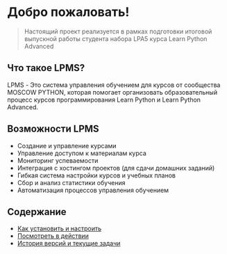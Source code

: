 # Добро пожаловать!

> Настоящий проект реализуется в рамках подготовки итоговой выпускной работы студента набора LPA5 курса Learn Python Advanced

## Что такое LPMS?

LPMS - Это система управления обучением для курсов от сообщества MOSCOW PYTHON, которая помогает организовать образовательный процесс курсов программирования Learn Python и Learn Python Advanced. 


## Возможности LPMS

- Создание и управление курсами
- Управление доступом к материалам курса
- Мониторинг успеваемости
- Интеграция с хостингом проектов (для сдачи домашних заданий)
- Гибкая система настройки курсов и учебных планов
- Сбор и анализ статистики обучения
- Автоматизация процессов управления обучением

## Содержание
- [Как установить и настроить](start/index.md)
- [Посмотреть в действии](screenshots/auth.md)
- [История версий и текущие задачи](devlog/log.md)

